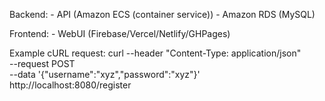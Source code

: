 Backend:
    - API (Amazon ECS (container service))
    - Amazon RDS (MySQL)

Frontend:
    - WebUI (Firebase/Vercel/Netlify/GHPages)

Example cURL request:
    curl --header "Content-Type: application/json" \
  --request POST \
  --data '{"username":"xyz","password":"xyz"}' \
  http://localhost:8080/register